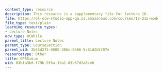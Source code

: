 ```yaml
---
content_type: resource
description: This resource is a supplementary file for lecture 16.
file: https://ol-ocw-studio-app-qa.s3.amazonaws.com/courses/12-215-modern-navigation-fall-2006/03bfa3b8f79b9f6a19a163b57d2a8ce0_GPSSim.m
file_type: text/plain
learning_resource_types:
- Lecture Notes
ocw_type: OCWFile
parent_title: Lecture Notes
parent_type: CourseSection
parent_uid: 2b55d2f5-0800-386c-0466-5c81d2b5787e
resourcetype: Other
title: GPSSim.m
uid: 03bfa3b8-f79b-9f6a-19a1-63b57d2a8ce0
---
```

